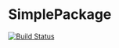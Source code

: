 # SimplePackage

[![Build Status](https://github.com/louisreumaux/SimplePackage.jl/actions/workflows/CI.yml/badge.svg?branch=master)](https://github.com/louisreumaux/SimplePackage.jl/actions/workflows/CI.yml?query=branch%3Amaster)
